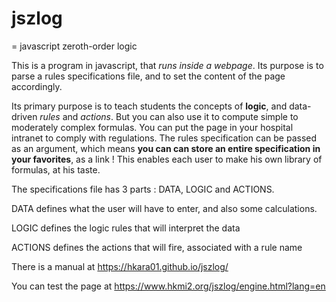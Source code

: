 # jszlog
= javascript zeroth-order logic

This is a program in javascript, that *runs inside a webpage*. Its purpose is to parse a rules specifications file, and
to set the content of the page accordingly.

Its primary purpose is to teach students the concepts of **logic**, and data-driven *rules* and *actions*.
But you can also use it to compute simple to moderately complex formulas. 
You can put the page in your hospital intranet to comply with regulations.
The rules specification can be passed as an argument, which means **you can can store an entire specification in your favorites**, as a link !
This enables each user to make his own library of formulas, at his taste.

The specifications file has 3 parts : DATA, LOGIC and ACTIONS.

DATA defines what the user will have to enter, and also some calculations.

LOGIC defines the logic rules that will interpret the data

ACTIONS defines the actions that will fire, associated with a rule name

There is a manual at https://hkara01.github.io/jszlog/

You can test the page at https://www.hkmi2.org/jszlog/engine.html?lang=en
